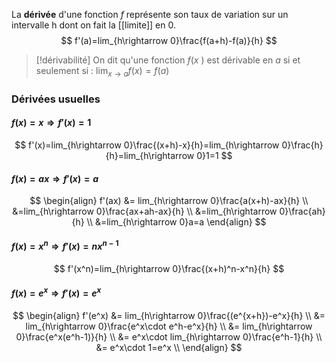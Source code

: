 
La **dérivée** d'une fonction $f$ représente son taux de variation sur un intervalle h dont on fait la [[limite]] en $0$.
$$
f'(a)=lim_{h\rightarrow 0}\frac{f(a+h)-f(a)}{h}
$$
>[!dérivabilité] On dit qu'une fonction $f(x$ ) est dérivable en $a$ si et seulement si : $\lim_{x\rightarrow a}f(x)=f(a)$
### Dérivées usuelles

#### $f(x)=x \Rightarrow f'(x)=1$ 
$$
f'(x)=lim_{h\rightarrow 0}\frac{(x+h)-x}{h}=lim_{h\rightarrow 0}\frac{h}{h}=lim_{h\rightarrow 0}1=1
$$
#### $f(x)=ax \Rightarrow f'(x)=a$
$$
\begin{align}
f'(ax) &= lim_{h\rightarrow 0}\frac{a(x+h)-ax}{h} \\
       &=lim_{h\rightarrow 0}\frac{ax+ah-ax}{h} \\
       &=lim_{h\rightarrow 0}\frac{ah}{h} \\
       &=lim_{h\rightarrow 0}a=a
\end{align}
$$

	
#### $f(x)=x^n \Rightarrow f'(x)=nx^{n-1}$ 
$$
f'(x^n)=lim_{h\rightarrow 0}\frac{(x+h)^n-x^n}{h}
$$
#### $f(x)=e^x \Rightarrow f'(x)=e^x$ 

$$
\begin{align}
f'(e^x) &= lim_{h\rightarrow 0}\frac{(e^{x+h})-e^x}{h} \\
	    &= lim_{h\rightarrow 0}\frac{e^x\cdot e^h-e^x}{h} \\
	    &= lim_{h\rightarrow 0}\frac{e^x(e^h-1)}{h} \\
	    &= e^x\cdot lim_{h\rightarrow 0}\frac{e^h-1}{h} \\
	    &= e^x\cdot 1=e^x	\\
\end{align}
$$

